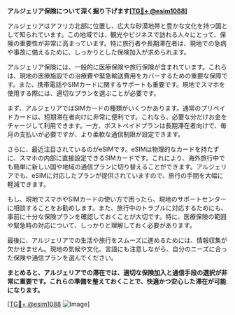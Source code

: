 **アルジェリア保険について深く掘り下げます[[TG💪+ @esim1088](https://t.me/s/esim1088)]**

アルジェリアはアフリカ北部に位置し、広大な砂漠地帯と豊かな文化を持つ国として知られています。この地域では、観光やビジネスで訪れる人々にとって、保険の重要性が非常に高まっています。特に旅行者や長期滞在者は、現地での急病や事故に備えるために、しっかりとした保険加入が求められます。

アルジェリア保険には、一般的に医療保険や旅行保険が含まれています。これらは、現地の医療施設での治療費や緊急輸送費用をカバーするための重要な保障です。また、携帯電話やSIMカードに関するサポートも重要です。現地でスマホを使用する際には、適切なプランを選ぶことが必要です。

まず、アルジェリアではSIMカードの種類がいくつかあります。通常のプリペイドカードは、短期滞在者向けに非常に便利です。これなら、必要な分だけお金をチャージして利用できます。一方、ポストペイドプランは長期滞在者向けで、毎月の支払いが必要ですが、より柔軟な通信制限が設定できます。

さらに、最近注目されているのがeSIMです。eSIMは物理的なカードを持たずに、スマホの内部に直接設定できるSIMカードです。これにより、海外旅行中でも簡単に新しい国や地域の通信プランに切り替えることができます。アルジェリアでも、eSIMに対応したプランが提供されていますので、旅行の手間を大幅に軽減できます。

もし、現地でスマホやSIMカードの使い方で困ったら、現地のサポートセンターに相談することをお勧めします。また、旅行中のトラブルに対応するためにも、事前に十分な保険プランを確認しておくことが大切です。特に、医療保険の範囲や緊急時の対応について、しっかりと理解しておく必要があります。

最後に、アルジェリアでの生活や旅行をスムーズに進めるためには、情報収集が欠かせません。現地の気候や文化、言語にも注意しながら、自分のニーズに合った保険や通信プランを選んでください。

**まとめると、アルジェリアでの滞在では、適切な保険加入と通信手段の選択が非常に重要です。これらの準備を整えておくことで、快適かつ安心した滞在が可能になります。**

[[TG💪+ @esim1088](https://t.me/s/esim1088) ![Image](https://i.postimg.cc/Y0z9fWf4/image.png)]